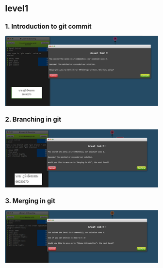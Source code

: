 # level1 
## 1. Introduction to git commit

![alt text](image.png)

## 2. Branching in git

![alt text](image-3.png)

## 3. Merging in git
![alt text](image-4.png)